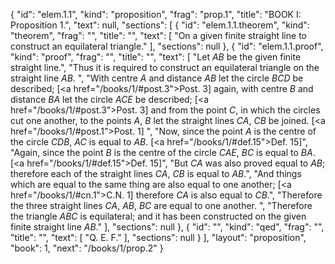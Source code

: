 {
  "id": "elem.1.1",
  "kind": "proposition",
  "frag": "prop.1",
  "title": "BOOK I: Proposition 1.",
  "text": null,
  "sections": [
    {
      "id": "elem.1.1.theorem",
      "kind": "theorem",
      "frag": "",
      "title": "",
      "text": [
        "On a given finite straight line to construct an equilateral triangle."
      ],
      "sections": null
    },
    {
      "id": "elem.1.1.proof",
      "kind": "proof",
      "frag": "",
      "title": "",
      "text": [
        "Let <var>AB</var> be the given finite straight line.",
        "Thus it is required to construct an equilateral triangle on the straight line <var>AB</var>. ",
        "With centre <var>A</var> and distance <var>AB</var> let the circle <var>BCD</var> be described; [<a href=\"/books/1/#post.3\">Post. 3</a>] again, with centre <var>B</var> and distance <var>BA</var> let the circle <var>ACE</var> be described; [<a href=\"/books/1/#post.3\">Post. 3</a>] and from the point <var>C</var>, in which the circles cut one another, to the points <var>A</var>, <var>B</var> let the straight lines <var>CA</var>, <var>CB</var> be joined. [<a href=\"/books/1/#post.1\">Post. 1</a>] ",
        "Now, since the point <var>A</var> is the centre of the circle <var>CDB</var>, <var>AC</var> is equal to <var>AB</var>. [<a href=\"/books/1/#def.15\">Def. 15</a>]",
        "Again, since the point <var>B</var> is the centre of the circle <var>CAE</var>, <var>BC</var> is equal to <var>BA</var>. [<a href=\"/books/1/#def.15\">Def. 15</a>]",
        "But <var>CA</var> was also proved equal to <var>AB</var>; therefore each of the straight lines <var>CA</var>, <var>CB</var> is equal to <var>AB</var>.",
        "And things which are equal to the same thing are also equal to one another; [<a href=\"/books/1/#cn.1\">C.N. 1</a>] therefore <var>CA</var> is also equal to <var>CB</var>.",
        "Therefore the three straight lines <var>CA</var>, <var>AB</var>, <var>BC</var> are equal to one another. ",
        "Therefore the triangle <var>ABC</var> is equilateral; and it has been constructed on the given finite straight line <var>AB</var>."
      ],
      "sections": null
    },
    {
      "id": "",
      "kind": "qed",
      "frag": "",
      "title": "",
      "text": [
        "Q. E. F."
      ],
      "sections": null
    }
  ],
  "layout": "proposition",
  "book": 1,
  "next": "/books/1/prop.2"
}

